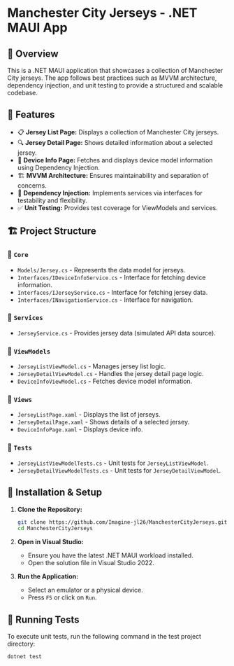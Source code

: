 # Manchester City Jerseys - .NET MAUI App

## 📌 Overview
This is a .NET MAUI application that showcases a collection of Manchester City jerseys. The app follows best practices such as MVVM architecture, dependency injection, and unit testing to provide a structured and scalable codebase.

## 🚀 Features
- 📋 **Jersey List Page:** Displays a collection of Manchester City jerseys.
- 🔍 **Jersey Detail Page:** Shows detailed information about a selected jersey.
- 📱 **Device Info Page:** Fetches and displays device model information using Dependency Injection.
- 🏗 **MVVM Architecture:** Ensures maintainability and separation of concerns.
- 🔌 **Dependency Injection:** Implements services via interfaces for testability and flexibility.
- ✅ **Unit Testing:** Provides test coverage for ViewModels and services.

## 🏗 Project Structure

### 📂 `Core`
- `Models/Jersey.cs` - Represents the data model for jerseys.
- `Interfaces/IDeviceInfoService.cs` - Interface for fetching device information.
- `Interfaces/IJerseyService.cs` - Interface for fetching jersey data.
- `Interfaces/INavigationService.cs` - Interface for navigation.

### 📂 `Services`
- `JerseyService.cs` - Provides jersey data (simulated API data source).

### 📂 `ViewModels`
- `JerseyListViewModel.cs` - Manages jersey list logic.
- `JerseyDetailViewModel.cs` - Handles the jersey detail page logic.
- `DeviceInfoViewModel.cs` - Fetches device model information.

### 📂 `Views`
- `JerseyListPage.xaml` - Displays the list of jerseys.
- `JerseyDetailPage.xaml` - Shows details of a selected jersey.
- `DeviceInfoPage.xaml` - Displays device info.

### 📂 `Tests`
- `JerseyListViewModelTests.cs` - Unit tests for `JerseyListViewModel`.
- `JerseyDetailViewModelTests.cs` - Unit tests for `JerseyDetailViewModel`.

## 🔧 Installation & Setup
1. **Clone the Repository:**
   ```sh
   git clone https://github.com/Imagine-jl26/ManchesterCityJerseys.git
   cd ManchesterCityJerseys
   ```

2. **Open in Visual Studio:**
   - Ensure you have the latest .NET MAUI workload installed.
   - Open the solution file in Visual Studio 2022.

3. **Run the Application:**
   - Select an emulator or a physical device.
   - Press `F5` or click on `Run`.

## 🧪 Running Tests
To execute unit tests, run the following command in the test project directory:
```sh
dotnet test
```
